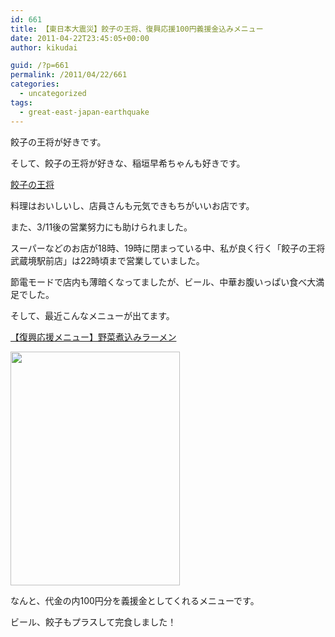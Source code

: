 ```yaml
---
id: 661
title: 【東日本大震災】餃子の王将、復興応援100円義援金込みメニュー
date: 2011-04-22T23:45:05+00:00
author: kikudai

guid: /?p=661
permalink: /2011/04/22/661
categories:
  - uncategorized
tags:
  - great-east-japan-earthquake
---
```

餃子の王将が好きです。
  
そして、餃子の王将が好きな、稲垣早希ちゃんも好きです。

<a href="https://bit.ly/emwTFx" rel="nofollow">餃子の王将</a>

料理はおいしいし、店員さんも元気できもちがいいお店です。
  
また、3/11後の営業努力にも助けられました。
  
スーパーなどのお店が18時、19時に閉まっている中、私が良く行く「餃子の王将 武蔵境駅前店」は22時頃まで営業していました。
  
節電モードで店内も薄暗くなってましたが、ビール、中華お腹いっぱい食べ大満足でした。

そして、最近こんなメニューが出てます。

<a href="https://bit.ly/eD0HNT" rel="nofollow">【復興応援メニュー】野菜煮込みラーメン</a>
  
[<img src="/wp-content/uploads/2011/04/yasainikomi-ra-men2.jpg" alt="" title="yasainikomi-ra-men" width="271" height="374" class="alignnone size-full wp-image-667" srcset="/wp-content/uploads/2011/04/yasainikomi-ra-men2.jpg 271w, /wp-content/uploads/2011/04/yasainikomi-ra-men2-217x300.jpg 217w" sizes="(max-width: 271px) 100vw, 271px" />](/wp-content/uploads/2011/04/yasainikomi-ra-men2.jpg)

なんと、代金の内100円分を義援金としてくれるメニューです。

ビール、餃子もプラスして完食しました！